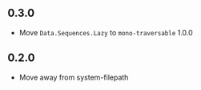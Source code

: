 ## 0.3.0

* Move `Data.Sequences.Lazy` to `mono-traversable` 1.0.0

## 0.2.0

* Move away from system-filepath
